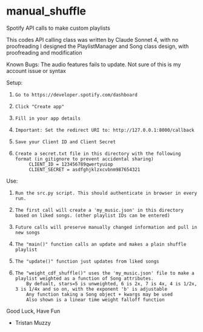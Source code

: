 # manual_shuffle
Spotify API calls to make custom playlists

This codes API calling class was written by Claude Sonnet 4, with no proofreading
I designed the PlaylistManager and Song class design, with proofreading and modification

Known Bugs:
    The audio features fails to update. Not sure of this is my account issue or syntax

Setup:
1.     Go to https://developer.spotify.com/dashboard
2.     Click "Create app"
3.     Fill in your app details
4.     Important: Set the redirect URI to: http://127.0.0.1:8000/callback
5.     Save your Client ID and Client Secret
6.     Create a secret.txt file in this directory with the following format (in gitignore to prevent accidental sharing)
            CLIENT_ID = 123456789qwertyuiop
            CLIENT_SECRET = asdfghjklzxcvbnm987654321

Use:
1.     Run the src.py script. This should authenticate in browser in every run.
2.     The first call will create a 'my_music.json' in this directory based on liked songs. (other playlist IDs can be entered)
3.     Future calls will preserve manually changed information and pull in new songs
4.     The "main()" function calls an update and makes a plain shuffle playlist
5.     The "update()" function just updates from liked songs
6.     The "weight_cdf_shuffle()" uses the 'my_music.json' file to make a playlist weighted as a function of Song attributes.
           By defualt, stars=5 is unweighted, 6 is 2x, 7 is 4x, 4 is 1/2x, 3 is 1/4x and so on, with the exponent 'b' is adjustable
           Any function taking a Song object + kwargs may be used
           Also shown is a linear time weight falloff function




Good Luck, Have Fun

- Tristan Muzzy